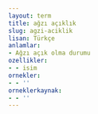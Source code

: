 ```yaml
---
layout: term
title: ağzı açıklık
slug: agzi-aciklik
lisan: Türkçe
anlamlar:
- Ağzı açık olma durumu
ozellikler:
- - isim
ornekler:
- - ''
orneklerkaynak:
- - ''
---
```


